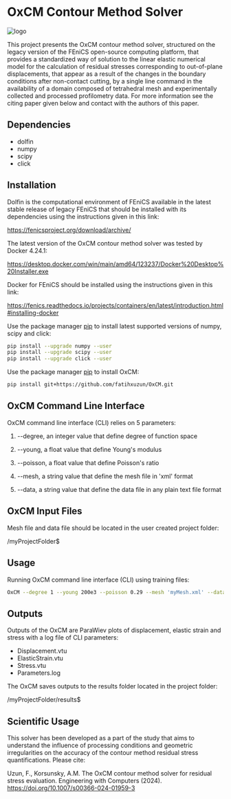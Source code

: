 # OxCM Contour Method Solver
![logo](https://raw.githubusercontent.com/fffatttihhh/OxCM/main/OxCM_logo.png)

This project presents the OxCM contour method solver, structured on the legacy version of the FEniCS open-source computing platform, that provides a standardized way of solution to the linear elastic numerical model for the calculation of residual stresses corresponding to out-of-plane displacements, that appear as a result of the changes in the boundary conditions after non-contact cutting, by a single line command in the availability of a domain composed of tetrahedral mesh and experimentally collected and processed profilometry data. For more information see the citing paper given below and contact with the authors of this paper.

## Dependencies
* dolfin
* numpy
* scipy
* click

## Installation
Dolfin is the computational environment of FEniCS available in the latest stable release of legacy FEniCS that should be installed with its dependencies using the instructions given in this link:

https://fenicsproject.org/download/archive/

The latest version of the OxCM contour method solver was tested by Docker 4.24.1:

https://desktop.docker.com/win/main/amd64/123237/Docker%20Desktop%20Installer.exe

Docker for FEniCS should be installed using the instructions given in this link:

https://fenics.readthedocs.io/projects/containers/en/latest/introduction.html#installing-docker

Use the package manager [pip](https://pip.pypa.io/en/stable/) to install latest supported versions of numpy, scipy and click:

```bash
pip install --upgrade numpy --user
pip install --upgrade scipy --user
pip install --upgrade click --user
```

Use the package manager [pip](https://pip.pypa.io/en/stable/) to install OxCM:

```bash
pip install git+https://github.com/fatihxuzun/OxCM.git
```

## OxCM Command Line Interface
OxCM command line interface (CLI) relies on 5 parameters:

1. --degree, an integer value that define degree of function space

2. --young, a float value that define Young's modulus

3. --poisson, a float value that define Poisson's ratio

4. --mesh, a string value that define the mesh file in 'xml' format

5. --data, a string value that define the data file in any plain text file format

## OxCM Input Files
Mesh file and data file should be located in the user created project folder:

/myProjectFolder$

## Usage
Running OxCM command line interface (CLI) using training files:

```bash
OxCM --degree 1 --young 200e3 --poisson 0.29 --mesh 'myMesh.xml' --data 'myData.txt'
```

## Outputs
Outputs of the OxCM are ParaWiev plots of displacement, elastic strain and stress with a log file of CLI parameters:

* Displacement.vtu
* ElasticStrain.vtu
* Stress.vtu
* Parameters.log

The OxCM saves outputs to the results folder located in the project folder:

/myProjectFolder/results$

## Scientific Usage
This solver has been developed as a part of the study that aims to understand the influence of processing conditions and geometric irregularities on the accuracy of the contour method residual stress quantifications. Please cite:

Uzun, F., Korsunsky, A.M. The OxCM contour method solver for residual stress evaluation. Engineering with Computers (2024). https://doi.org/10.1007/s00366-024-01959-3
